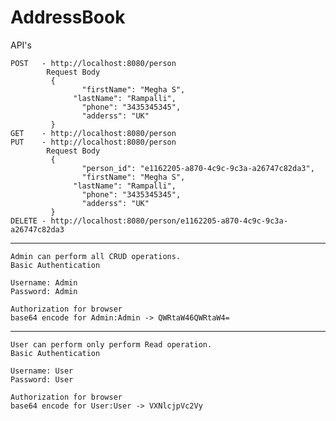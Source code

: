# AddressBook


API's
	
	POST   - http://localhost:8080/person
			Request Body
			 {
    				"firstName": "Megha S",
   				  "lastName": "Rampalli",
    				"phone": "3435345345",
    				"adderss": "UK"
  			 }
	GET    - http://localhost:8080/person
	PUT    - http://localhost:8080/person
			Request Body
			 {
				    "person_id": "e1162205-a870-4c9c-9c3a-a26747c82da3",
    				"firstName": "Megha S",
   				  "lastName": "Rampalli",
    				"phone": "3435345345",
    				"adderss": "UK"
  			 }
	DELETE - http://localhost:8080/person/e1162205-a870-4c9c-9c3a-a26747c82da3

------------------------------------------------------------------------------------------------
	Admin can perform all CRUD operations.
	Basic Authentication

	Username: Admin
	Password: Admin
	
	Authorization for browser
	base64 encode for Admin:Admin -> QWRtaW46QWRtaW4=
------------------------------------------------------------------------------------------------
	User can perform only perform Read operation.
	Basic Authentication

	Username: User
	Password: User
	
	Authorization for browser
	base64 encode for User:User -> VXNlcjpVc2Vy
